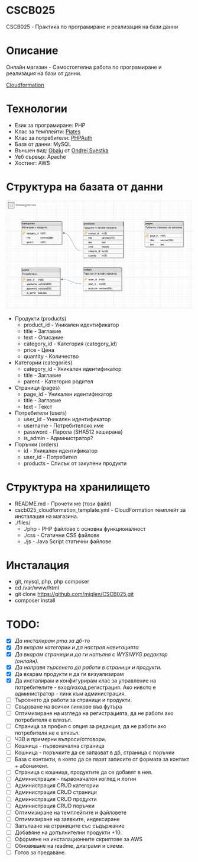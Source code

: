 # CSCB025
CSCB025 - Практика по програмиране и реализация на бази данни

# Описание
Онлайн магазин - Самостоятелна работа по програмиране и реализация на бази от данни.

[Cloudformation](https://eu-west-1.console.aws.amazon.com/cloudformation/home?region=eu-west-1#/stacks/create/review?templateURL=https://raw.githubusercontent.com/miglen/CSCB025/master/cscb025_cloudformation_template.yml&stackName=cscb025)

# Технологии
 * Език за програмиране: PHP
  * Клас за темплейти: [Plates](http://platesphp.com/)
  * Клас за потребители: [PHPAuth](https://github.com/PHPAuth/PHPAuth)
 * База от данни: MySQL
 * Външен вид: [Obaju](https://bootstrapious.com/p/obaju-e-commerce-template) от [Ondrej Svestka](http://ondrejsvestka.cz/)
 * Уеб сървър: Apache
 * Хостинг: AWS

# Структура на базата от данни

![DB Schema](schema.png)

 * Продукти (products)
   * product_id - Уникален идентификатор
   * title - Заглавие
   * text - Описание
   * category_id - Категория (category_id)
   * price - Цена
   * quantity - Количество
 * Категории (categories)
   * category_id - Уникален идентификатор
   * title - Заглавие
   * parent - Категория родител
 * Страници (pages)
   * page_id - Уникален идентификатор
   * title - Заглавие
   * text - Текст
 * Потребители (users)
   * user_id - Уникален идентификатор
   * username - Потребителско име
   * password - Парола (SHA512 хеширана)
   * is_admin - Администратор?
 * Поръчки (orders)
   * id - Уникален идентификатор
   * user_id - Потребител
   * products - Списък от закупени продукти

# Структура на хранилището

 * README.md - Прочети ме (този файл)
 * cscb025_cloudformation_template.yml - CloudFormation темплейт за инсталация на магазина.
 * ./files/
   * ./php - PHP файлове с основна функционалност
   * ./css - Статични CSS файлове 
   * ./js - Java Script статични файлове

# Инсталация
 - git, mysql, php, php composer
 - cd /var/www/html
 - git clone https://github.com/miglen/CSCB025.git
 - composer install

# TODO:

 - [x] _Да инсталирам pma за дб-то_
 - [x] _Да вкарам категории и да настроя навигацията_
 - [x] _Да вкарам страници и да ги напълня с WYSIWYG редактор (онлайн)._
 - [x] _Да направя търсенето да работи в страници и продукти._
 - [x] Да вкарам продукти и да ги визуализирам
 - [x] Да инсталирам и конфигурирам клас за управление на потребителите - вход/изход,регистрация. Ако нивото е администратор - линк към администрация.
 - [ ] Търсенето да работи за страници и продукти.
 - [ ] Свързване на всички линкове във футъра
 - [ ] Оптимизиране на изгледа на регистрацията, да не работи ако потребителя е влязъл.
 - [ ] Страница за профил с опция за редакция, да не работи ако потребителя не е влязъл.
 - [ ] ЧЗВ и примерни въпроси/отговори.
 - [ ] Кошница - първоначална страница
 - [ ] Кошница - поръчките да се запазват в дб, страница с поръчки
 - [ ] База с контакти, в която да се пазят записите от формата за контакт + абонамент.
 - [ ] Страница с кошница, продуктите да се добавят в нея.
 - [ ] Администрация - първоначален изглед и логин
 - [ ] Администрация CRUD категории
 - [ ] Администрация CRUD страници
 - [ ] Администрация CRUD продукти
 - [ ] Администрация CRUD поръчки
 - [ ] Оптимизиране на темплейтите и файловете
 - [ ] Оптимизиране на заявките, индексиране
 - [ ] Запълване на страниците със съдържание
 - [ ] Добавяне на допълнителни продукти +10.
 - [ ] Оформяне на инсталационните скриптове за AWS
 - [ ] Обновяване на readme, диаграми и схеми.
 - [ ] Готов за предаване.
